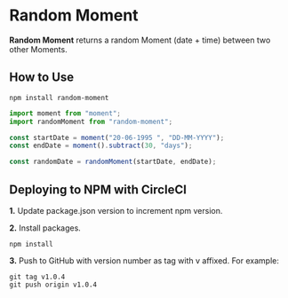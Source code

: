 # Random Moment

**Random Moment** returns a random Moment (date + time) between two other Moments.

## How to Use

```console
npm install random-moment
```

```jsx
import moment from "moment";
import randomMoment from "random-moment";

const startDate = moment("20-06-1995 ", "DD-MM-YYYY");
const endDate = moment().subtract(30, "days");

const randomDate = randomMoment(startDate, endDate);
```

## Deploying to NPM with CircleCI

**1.** Update package.json version to increment npm version.

**2.** Install packages.

```console
npm install
```

**3.** Push to GitHub with version number as tag with v affixed. For example:

```console
git tag v1.0.4
git push origin v1.0.4
```
